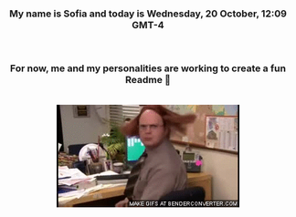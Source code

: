 


<div align="center">
<h3 >My name is Sofia and today is Wednesday, 20 October, 12:09 GMT-4</h3><br>
<h3 >For now, me and my personalities are working to create a fun Readme 👋
</h3><br>
<img src='img/dwight.gif' alt='working...'/>
</div>
